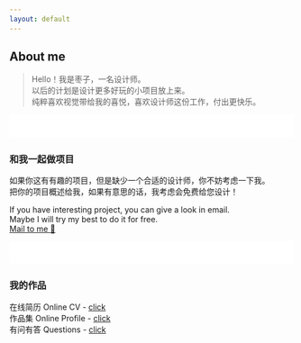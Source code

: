 ```yaml
---
layout: default
---
```


## About me
> Hello！我是枣子，一名设计师。  
> 以后的计划是设计更多好玩的小项目放上来。   
> 纯粹喜欢视觉带给我的喜悦，喜欢设计师这份工作，付出更快乐。


![bg](assets/pic/empty.png)
### 和我一起做项目
如果你这有有趣的项目，但是缺少一个合适的设计师，你不妨考虑一下我。  
把你的项目概述给我，如果有意思的话，我考虑会免费给您设计！  


If you have interesting project, you can give a look in email.  
Maybe I will try my best to do it for free.   
[Mail to me 📧](mailto:cherrycaowen@gmail.com) 

![bg](assets/pic/empty.png)

### 我的作品

在线简历 Online CV - [click][4]  
作品集 Online Profile - [click][5]  
有问有答 Questions - [click][6]  


[3]:	https://www.behance.net/cherrycaow6e69 "behance"
[4]:	https://dosthcool.github.io/cho-moon.html
[5]:	https://dosthcool.github.io
[6]:	https://dosthcool.github.io/questions.html
